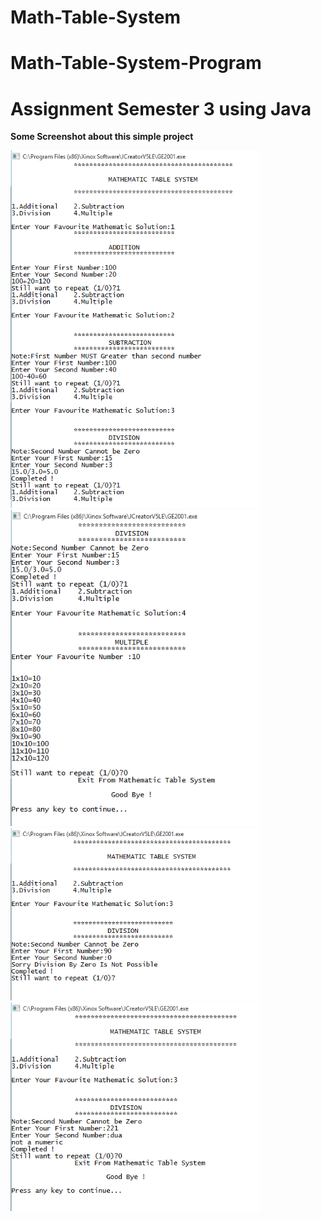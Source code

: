 # Math-Table-System

# Math-Table-System-Program

<h1><b>Assignment Semester 3 using Java</b></h1>

<p>

<b>Some Screenshot about this simple project</b>
<p>

<img src="https://github.com/nazrulwazir/Math-Table-System/blob/master/ss1.bmp" width="400">
<img src="https://github.com/nazrulwazir/Math-Table-System/blob/master/ss2.bmp" width="400">
<img src="https://github.com/nazrulwazir/Math-Table-System/blob/master/ss3.bmp" width="400">
<img src="https://github.com/nazrulwazir/Math-Table-System/blob/master/ss4.bmp" width="400">
